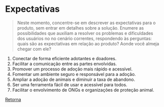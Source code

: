 # Expectativas

> Neste momento, concentre-se em descrever as expectativas para o produto, sem entrar em detalhes
> sobre a solução. Enumere as possibilidades que auxiliam a resolver os problemas e dificuldades dos usuários no
> no cenário correntes, respondendo às perguntas: quais são as expectativas em relação ao produto? Aonde você
> almeja chegar com ele?

1. Conectar de forma eficiente adotantes e doadores.
2. Facilitar a comunicação entre as partes envolvidas.
3. Promover um processo de adoção mais rápido e acessível.
4. Fomentar um ambiente seguro e responsável para a adoção.
5. Ampliar a adoção de animais e diminuir a taxa de abandono.
6. Ser uma ferramenta fácil de usar e acessível para todos.
7. Facilitar o envolvimento de ONGs e organizações de proteção animal.

[Retorna](../README.md)

